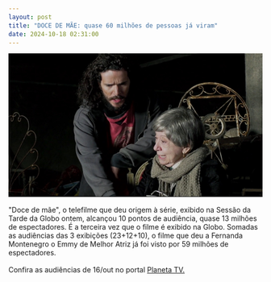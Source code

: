 ```yaml
---
layout: post
title: "DOCE DE MÃE: quase 60 milhões de pessoas já viram"
date: 2024-10-18 02:31:00
---
```

![](/uploads/ddm-pic-jesus.jpg)

"Doce de mãe", o telefilme que deu origem à série, exibido na Sessão da Tarde da Globo ontem, alcançou 10 pontos de audiência, quase 13 milhões de espectadores. É a terceira vez que o filme é exibido na Globo. Somadas as audiências das 3 exibições (23+12+10), o filme que deu a Fernanda Montenegro o Emmy de Melhor Atriz já foi visto por 59 milhões de espectadores.\
\
Confira as audiências de 16/out no portal [Planeta TV.](https://oplanetatv.clickgratis.com.br/noticias/audiencia-da-tv/confira-as-audiencias-consolidadas-de-quarta-feira-16-de-outubro-de-2024.html)

[](https://oplanetatv.clickgratis.com.br/noticias/audiencia-da-tv/confira-as-audiencias-consolidadas-de-quarta-feira-16-de-outubro-de-2024.html)
